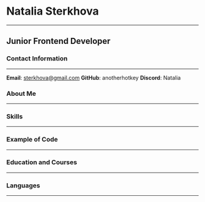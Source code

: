# Natalia Sterkhova
---
## Junior Frontend Developer
### Contact Information
---
**Email**: sterkhova@gmail.com
**GitHub**: anotherhotkey
**Discord**: Natalia
### About Me
---
### Skills
---
### Example of Code
---
### Education and Courses
---
### Languages
---